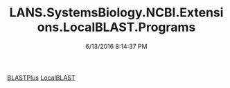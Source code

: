 ﻿---
title: LANS.SystemsBiology.NCBI.Extensions.LocalBLAST.Programs
date: 6/13/2016 8:14:37 PM
---

[BLASTPlus](T-LANS.SystemsBiology.NCBI.Extensions.LocalBLAST.Programs.BLASTPlus.html)
[LocalBLAST](T-LANS.SystemsBiology.NCBI.Extensions.LocalBLAST.Programs.LocalBLAST.html)
